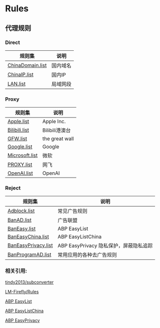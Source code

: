 # Rules

## 代理规则

### Direct

|规则集|说明|
|-|-|
|[ChinaDomain.list](https://github.com/KarasuShin/subconverter-config/blob/master/rules/Direct/ChinaDomain.list)|国内域名|
|[ChinaIP.list](https://github.com/KarasuShin/subconverter-config/blob/master/rules/Direct/ChinaIP.list)| 国内IP|
|[LAN.list](https://github.com/KarasuShin/subconverter-config/blob/master/Direct/LAN.list)|局域网段|

### Proxy

|规则集|说明|
|-|-|
|[Apple.list](https://github.com/KarasuShin/subconverter-config/blob/master/Proxy/Apple.list)|Apple Inc.|
|[Bilibili.list](https://github.com/KarasuShin/subconverter-config/blob/master/Proxy/Bilibili.list)|Bilibili港澳台|
|[GFW.list](https://github.com/KarasuShin/subconverter-config/blob/master/Proxy/GFW.list)|the great wall|
|[Google.list](https://github.com/KarasuShin/subconverter-config/blob/master/Proxy/Google.list)|Google|
|[Microsoft.list](https://github.com/KarasuShin/subconverter-config/blob/master/Proxy/Microsoft.list)|微软|
|[PROXY.list](https://github.com/KarasuShin/subconverter-config/blob/master/Proxy/Netflix.list)|网飞|
|[OpenAI.list](https://github.com/KarasuShin/subconverter-config/blob/master/Proxy/OpenAI.list)|OpenAI|

### Reject
|规则集|说明|
|-|-|
|[Adblock.list](https://github.com/KarasuShin/subconverter-config/blob/master/Reject/Adblock.list)|常见广告规则|
|[BanAD.list](https://github.com/KarasuShin/subconverter-config/blob/master/Reject/BanAD.list)|广告联盟|
|[BanEasy.list](https://github.com/KarasuShin/subconverter-config/blob/master/Reject/BanEasy.list)|ABP EasyList|
|[BanEasyChina.list](https://github.com/KarasuShin/subconverter-config/blob/master/Reject/BanEasyChina.list)|ABP EasyListChina|
|[BanEasyPrivacy.list](https://github.com/KarasuShin/subconverter-config/blob/master/Reject/BanEasyPrivacy.list)|ABP EasyPrivacy 隐私保护，屏蔽隐私追踪|
|[BanProgramAD.list](https://github.com/KarasuShin/subconverter-config/blob/master/Reject/BanProgramAD.list)|常用应用的各种去广告规则|

### 相关引用:

[tindy2013/subconverter](https://github.com/tindy2013/subconverter)

[LM-Firefly/Rules](https://github.com/LM-Firefly/Rules)

[ABP EasyList](https://easylist-downloads.adblockplus.org/easylist.txt)

[ABP EasyListChina](https://easylist-downloads.adblockplus.org/easylistchina.txt)

[ABP EasyPrivacy](https://easylist-downloads.adblockplus.org/easyprivacy.txt)
